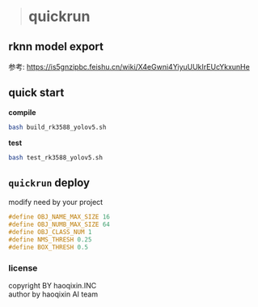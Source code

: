 > # quickrun

## rknn model export

参考: https://is5gnzipbc.feishu.cn/wiki/X4eGwni4YiyuUUkIrEUcYkxunHe

## quick start

**compile**

```bash
bash build_rk3588_yolov5.sh
```

**test**

```bash
bash test_rk3588_yolov5.sh
```

## `quickrun` deploy 

modify need by your project

```cpp
#define OBJ_NAME_MAX_SIZE 16  
#define OBJ_NUMB_MAX_SIZE 64  
#define OBJ_CLASS_NUM 1      
#define NMS_THRESH 0.25       
#define BOX_THRESH 0.5 
```

### license
copyright BY haoqixin.INC  
author by haoqixin AI team
